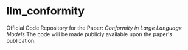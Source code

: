 # llm_conformity
Official Code Repository for the Paper: *Conformity in Large Language Models*
The code will be made publicly available upon the paper's publication.
